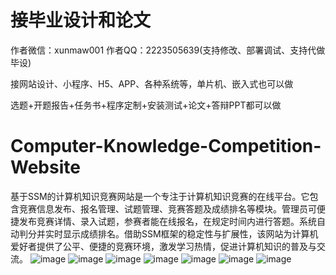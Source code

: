 # 接毕业设计和论文
作者微信：xunmaw001  作者QQ：2223505639(支持修改、部署调试、支持代做毕设)

接网站设计、小程序、H5、APP、各种系统等，单片机、嵌入式也可以做

选题+开题报告+任务书+程序定制+安装测试+论文+答辩PPT都可以做
# Computer-Knowledge-Competition-Website
基于SSM的计算机知识竞赛网站是一个专注于计算机知识竞赛的在线平台。它包含竞赛信息发布、报名管理、试题管理、竞赛答题及成绩排名等模块。管理员可便捷发布竞赛详情、录入试题，参赛者能在线报名，在规定时间内进行答题。系统自动判分并实时显示成绩排名。借助SSM框架的稳定性与扩展性，该网站为计算机爱好者提供了公平、便捷的竞赛环境，激发学习热情，促进计算机知识的普及与交流。
![image](https://github.com/user-attachments/assets/b7f5c9da-7f17-4314-b8c2-b9683f922a54)
![image](https://github.com/user-attachments/assets/1ef6ab0f-9b8c-41e2-9d46-ab1f91ce28b3)
![image](https://github.com/user-attachments/assets/04ff5b37-85c0-4165-a283-090472eb17d0)
![image](https://github.com/user-attachments/assets/82378b78-82ce-42b5-baf5-11e9600e7c4f)
![image](https://github.com/user-attachments/assets/dee8ee7d-6d83-40d3-a6f8-c30897aa6b6d)
![image](https://github.com/user-attachments/assets/b4719544-90eb-499e-866d-764c1bf94292)
![image](https://github.com/user-attachments/assets/dadda918-6793-407e-8985-6675984bdb60)
